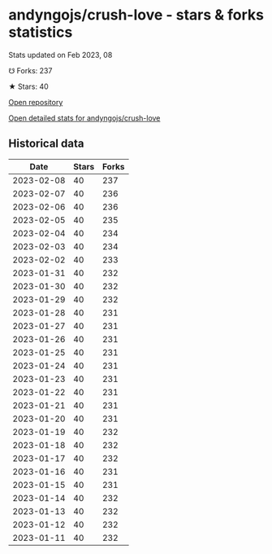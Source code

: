 # andyngojs/crush-love - stars & forks statistics

Stats updated on Feb 2023, 08

☋ Forks: 237

★ Stars: 40

[Open repository](https://github.com/andyngojs/crush-love)

[Open detailed stats for andyngojs/crush-love](https://reviewgithub.com/rep/andyngojs/crush-love)

## Historical data
| Date | Stars | Forks |
|------|-------|-------|
| 2023-02-08 | 40 | 237 | 
| 2023-02-07 | 40 | 236 | 
| 2023-02-06 | 40 | 236 | 
| 2023-02-05 | 40 | 235 | 
| 2023-02-04 | 40 | 234 | 
| 2023-02-03 | 40 | 234 | 
| 2023-02-02 | 40 | 233 | 
| 2023-01-31 | 40 | 232 | 
| 2023-01-30 | 40 | 232 | 
| 2023-01-29 | 40 | 232 | 
| 2023-01-28 | 40 | 231 | 
| 2023-01-27 | 40 | 231 | 
| 2023-01-26 | 40 | 231 | 
| 2023-01-25 | 40 | 231 | 
| 2023-01-24 | 40 | 231 | 
| 2023-01-23 | 40 | 231 | 
| 2023-01-22 | 40 | 231 | 
| 2023-01-21 | 40 | 231 | 
| 2023-01-20 | 40 | 231 | 
| 2023-01-19 | 40 | 232 | 
| 2023-01-18 | 40 | 232 | 
| 2023-01-17 | 40 | 232 | 
| 2023-01-16 | 40 | 231 | 
| 2023-01-15 | 40 | 231 | 
| 2023-01-14 | 40 | 232 | 
| 2023-01-13 | 40 | 232 | 
| 2023-01-12 | 40 | 232 | 
| 2023-01-11 | 40 | 232 | 

